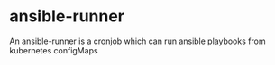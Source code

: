 # ansible-runner
An ansible-runner is a cronjob which can run ansible playbooks from kubernetes configMaps

